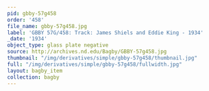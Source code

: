 ```yaml
---
pid: gbby-57g458
order: '458'
file_name: gbby-57g458.jpg
label: 'GBBY 57G/458: Track: James Shiels and Eddie King - 1934'
_date: '1934'
object_type: glass plate negative
source: http://archives.nd.edu/Bagby/GBBY-57g458.jpg
thumbnail: "/img/derivatives/simple/gbby-57g458/thumbnail.jpg"
full: "/img/derivatives/simple/gbby-57g458/fullwidth.jpg"
layout: bagby_item
collection: bagby
---
```

